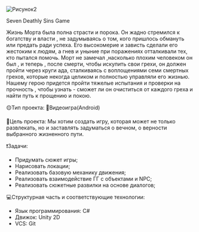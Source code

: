 
![Рисунок2](https://github.com/user-attachments/assets/ae5ad90b-0c88-4836-894a-ef73d8a5bb4e)

Seven Deathly Sins Game
 
Жизнь Морта была полна страсти и порока. Он жадно стремился к богатству и власти , не задумываясь о том, кого пришлось обмануть или предать ради успеха. Его высокомерие и зависть сделали его жестоким к людям, а гнев и уныние при поражениях отталкивали тех, кто пытался помочь. Морт не замечал ,насколько плохим человеком он был , и теперь , после смерти, чтобы искупить свои грехи, он должен пройти через круги ада, сталкиваясь с воплощениями семи смертных грехов, которые некогда целиком и полностью управляли его жизнью. Нашему герою придется пройти тяжелые испытания и проверки на прочность , чтобы узнать - сможет ли он очиститься от каждого греха и  найти путь к прощению и покою.

🟡Тип проекта:
📱Видеоигра(Android)

🔴Цель проекта: 
Мы хотим создать игру, которая может не только развлекать, но и заставлять задуматься о вечном, о верности выбранного жизненного пути.

❗️Задачи:
* Придумать сюжет игры;
* Нарисовать локации;
* Реализовать базовую механику движения;
* Реализовать взаимодействие ГГ с объектами и NPC;
* Реализовать сюжетные развилки на основе диалогов;

💻Структурная часть и соответствующие технологии:
* Язык программирования: C#
* Движок: Unity 2D
* VCS: Git


